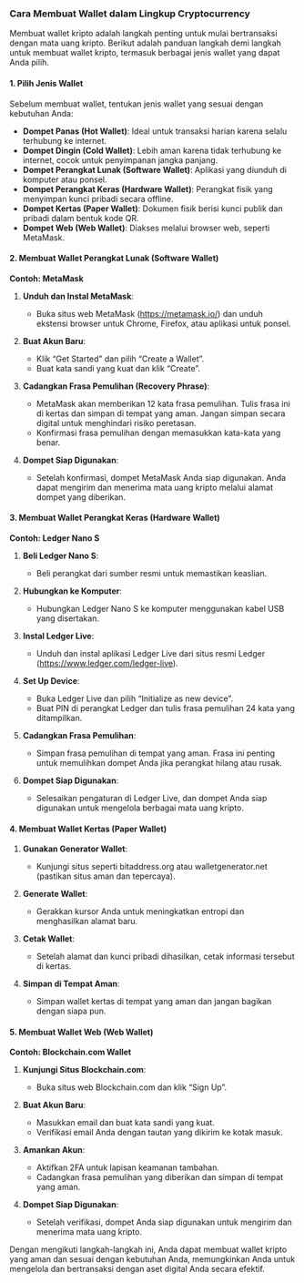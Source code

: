 ### Cara Membuat Wallet dalam Lingkup Cryptocurrency

Membuat wallet kripto adalah langkah penting untuk mulai bertransaksi dengan mata uang kripto. Berikut adalah panduan langkah demi langkah untuk membuat wallet kripto, termasuk berbagai jenis wallet yang dapat Anda pilih.

#### 1. Pilih Jenis Wallet

Sebelum membuat wallet, tentukan jenis wallet yang sesuai dengan kebutuhan Anda:
- **Dompet Panas (Hot Wallet)**: Ideal untuk transaksi harian karena selalu terhubung ke internet.
- **Dompet Dingin (Cold Wallet)**: Lebih aman karena tidak terhubung ke internet, cocok untuk penyimpanan jangka panjang.
- **Dompet Perangkat Lunak (Software Wallet)**: Aplikasi yang diunduh di komputer atau ponsel.
- **Dompet Perangkat Keras (Hardware Wallet)**: Perangkat fisik yang menyimpan kunci pribadi secara offline.
- **Dompet Kertas (Paper Wallet)**: Dokumen fisik berisi kunci publik dan pribadi dalam bentuk kode QR.
- **Dompet Web (Web Wallet)**: Diakses melalui browser web, seperti MetaMask.

#### 2. Membuat Wallet Perangkat Lunak (Software Wallet)

**Contoh: MetaMask**

1. **Unduh dan Instal MetaMask**:
   - Buka situs web MetaMask (https://metamask.io/) dan unduh ekstensi browser untuk Chrome, Firefox, atau aplikasi untuk ponsel.

2. **Buat Akun Baru**:
   - Klik “Get Started” dan pilih “Create a Wallet”.
   - Buat kata sandi yang kuat dan klik “Create”.

3. **Cadangkan Frasa Pemulihan (Recovery Phrase)**:
   - MetaMask akan memberikan 12 kata frasa pemulihan. Tulis frasa ini di kertas dan simpan di tempat yang aman. Jangan simpan secara digital untuk menghindari risiko peretasan.
   - Konfirmasi frasa pemulihan dengan memasukkan kata-kata yang benar.

4. **Dompet Siap Digunakan**:
   - Setelah konfirmasi, dompet MetaMask Anda siap digunakan. Anda dapat mengirim dan menerima mata uang kripto melalui alamat dompet yang diberikan.

#### 3. Membuat Wallet Perangkat Keras (Hardware Wallet)

**Contoh: Ledger Nano S**

1. **Beli Ledger Nano S**:
   - Beli perangkat dari sumber resmi untuk memastikan keaslian.

2. **Hubungkan ke Komputer**:
   - Hubungkan Ledger Nano S ke komputer menggunakan kabel USB yang disertakan.

3. **Instal Ledger Live**:
   - Unduh dan instal aplikasi Ledger Live dari situs resmi Ledger (https://www.ledger.com/ledger-live).

4. **Set Up Device**:
   - Buka Ledger Live dan pilih “Initialize as new device”.
   - Buat PIN di perangkat Ledger dan tulis frasa pemulihan 24 kata yang ditampilkan.

5. **Cadangkan Frasa Pemulihan**:
   - Simpan frasa pemulihan di tempat yang aman. Frasa ini penting untuk memulihkan dompet Anda jika perangkat hilang atau rusak.

6. **Dompet Siap Digunakan**:
   - Selesaikan pengaturan di Ledger Live, dan dompet Anda siap digunakan untuk mengelola berbagai mata uang kripto.

#### 4. Membuat Wallet Kertas (Paper Wallet)

1. **Gunakan Generator Wallet**:
   - Kunjungi situs seperti bitaddress.org atau walletgenerator.net (pastikan situs aman dan tepercaya).

2. **Generate Wallet**:
   - Gerakkan kursor Anda untuk meningkatkan entropi dan menghasilkan alamat baru.

3. **Cetak Wallet**:
   - Setelah alamat dan kunci pribadi dihasilkan, cetak informasi tersebut di kertas.

4. **Simpan di Tempat Aman**:
   - Simpan wallet kertas di tempat yang aman dan jangan bagikan dengan siapa pun.

#### 5. Membuat Wallet Web (Web Wallet)

**Contoh: Blockchain.com Wallet**

1. **Kunjungi Situs Blockchain.com**:
   - Buka situs web Blockchain.com dan klik “Sign Up”.

2. **Buat Akun Baru**:
   - Masukkan email dan buat kata sandi yang kuat.
   - Verifikasi email Anda dengan tautan yang dikirim ke kotak masuk.

3. **Amankan Akun**:
   - Aktifkan 2FA untuk lapisan keamanan tambahan.
   - Cadangkan frasa pemulihan yang diberikan dan simpan di tempat yang aman.

4. **Dompet Siap Digunakan**:
   - Setelah verifikasi, dompet Anda siap digunakan untuk mengirim dan menerima mata uang kripto.

Dengan mengikuti langkah-langkah ini, Anda dapat membuat wallet kripto yang aman dan sesuai dengan kebutuhan Anda, memungkinkan Anda untuk mengelola dan bertransaksi dengan aset digital Anda secara efektif.